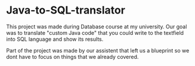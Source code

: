 # Java-to-SQL-translator

This project was made during Database course at my university.
Our goal was to translate "custom Java code" that you could write to the textfield into SQL language and show its results.

Part of the project was made by our assistent that left us a blueprint so we dont have to focus on things that we already covered.


